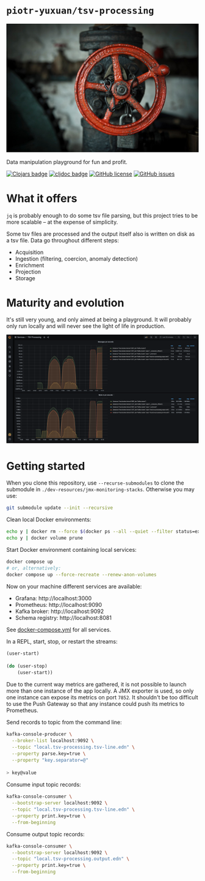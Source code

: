 # `piotr-yuxuan/tsv-processing`

![](./doc/social-media-preview.jpg)

Data manipulation playground for fun and profit.

[![Clojars badge](https://img.shields.io/clojars/v/com.github.piotr-yuxuan/tsv-processing.svg)](https://clojars.org/com.github.piotr-yuxuan/tsv-processing)
[![cljdoc badge](https://cljdoc.org/badge/com.github.piotr-yuxuan/tsv-processing)](https://cljdoc.org/d/com.github.piotr-yuxuan/tsv-processing/CURRENT)
[![GitHub license](https://img.shields.io/github/license/piotr-yuxuan/tsv-processing)](https://github.com/piotr-yuxuan/tsv-processing/blob/main/LICENSE)
[![GitHub issues](https://img.shields.io/github/issues/piotr-yuxuan/tsv-processing)](https://github.com/piotr-yuxuan/tsv-processing/issues)

# What it offers

`jq` is probably enough to do some tsv file parsing, but this project
tries to be more scalable – at the expense of simplicity.

Some tsv files are processed and the output itself also is written on
disk as a tsv file. Data go throughout different steps:

- Acquisition
- Ingestion (filtering, coercion, anomaly detection)
- Enrichment
- Projection
- Storage

# Maturity and evolution

It's still very young, and only aimed at being a playground. It will
probably only run locally and will never see the light of life in
production.

![](./doc/Screenshot-2021-07-10-at-15.20.00.png)

# Getting started

When you clone this repository, use `--recurse-submodules` to clone
the submodule in `./dev-resources/jmx-monitoring-stacks`. Otherwise
you may use:

``` zsh
git submodule update --init --recursive
```

Clean local Docker environments:

``` zsh
echo y | docker rm --force $(docker ps --all --quiet --filter status=exited)
echo y | docker volume prune
```

Start Docker environment containing local services:

``` zsh
docker compose up
# or, alternatively:
docker compose up --force-recreate --renew-anon-volumes
```

Now on your machine different services are available:

- Grafana: http://localhost:3000
- Prometheus: http://localhost:9090
- Kafka broker: http://localhost:9092
- Schema registry: http://localhost:8081

See [docker-compose.yml](./docker-compose.yml) for all services.

In a REPL, start, stop, or restart the streams:

``` clojure
(user-start)

(do (user-stop)
    (user-start))
```

Due to the current way metrics are gathered, it is not possible to
launch more than one instance of the app locally. A JMX exporter is
used, so only one instance can expose its metrics on port `7852`. It
shouldn't be too difficult to use the Push Gateway so that any
instance could push its metrics to Prometheus.

Send records to topic from the command line:

``` zsh
kafka-console-producer \
  --broker-list localhost:9092 \
  --topic "local.tsv-processing.tsv-line.edn" \
  --property parse.key=true \
  --property "key.separator=@"

> key@value
```

Consume input topic records:

``` zsh
kafka-console-consumer \
  --bootstrap-server localhost:9092 \
  --topic "local.tsv-processing.tsv-line.edn" \
  --property print.key=true \
  --from-beginning
```

Consume output topic records:

``` zsh
kafka-console-consumer \
  --bootstrap-server localhost:9092 \
  --topic "local.tsv-processing.output.edn" \
  --property print.key=true \
  --from-beginning
```

